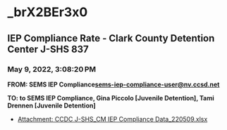 # _brX2BEr3x0
## IEP Compliance Rate - Clark County Detention Center J-SHS 837
### May 9, 2022, 3:08:20 PM
**FROM: SEMS IEP Compliance<sems-iep-compliance-user@nv.ccsd.net>**

**TO: to SEMS IEP Compliance, Gina Piccolo [Juvenile Detention], Tami Drennen [Juvenile Detention]**






* [Attachment: CCDC J-SHS_CM IEP Compliance Data_220509.xlsx](_brX2BEr3x0-attachment-1.xlsx)

